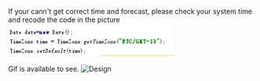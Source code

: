 If your cann't get correct time and forecast, please check your system time and recode the code in the picture
![Design](something.png)

Gif is available to see.
![Design](weather.gif)